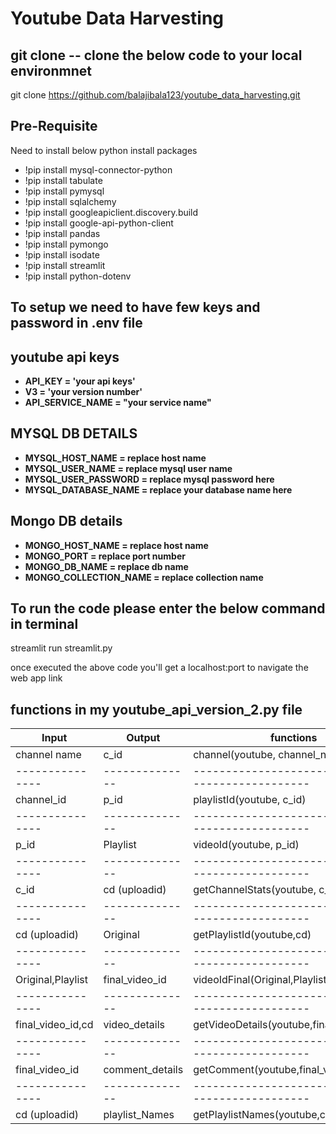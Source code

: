 # Youtube Data Harvesting 

## git clone -- clone the below code to your local environmnet

git clone https://github.com/balajibala123/youtube_data_harvesting.git

## Pre-Requisite

Need to install below python install packages
 - !pip install mysql-connector-python
 - !pip install tabulate
 - !pip install pymysql
 - !pip install sqlalchemy
 - !pip install googleapiclient.discovery.build
 - !pip install google-api-python-client
 - !pip install pandas
 - !pip install pymongo
 - !pip install isodate
 - !pip install streamlit
 - !pip install python-dotenv

 ## To setup we need to have few keys and password in .env file

 ## youtube api keys
 - **API_KEY = 'your api keys'**
 - **V3 = 'your version number'**
 - **API_SERVICE_NAME = "your service name"**

## MYSQL DB DETAILS 
 - **MYSQL_HOST_NAME = replace host name**
 - **MYSQL_USER_NAME = replace mysql user name**
 - **MYSQL_USER_PASSWORD = replace mysql password here**
 - **MYSQL_DATABASE_NAME = replace your database name here**

## Mongo DB details
 - **MONGO_HOST_NAME = replace host name**
 - **MONGO_PORT = replace port number**
 - **MONGO_DB_NAME = replace db name**
 - **MONGO_COLLECTION_NAME = replace collection name**

## To run the code please enter the below command in terminal
 
streamlit run streamlit.py

once executed the above code you'll get a localhost:port to navigate the web app link

## functions in my youtube_api_version_2.py file



| Input         | Output       | functions                                       |
|---------------|--------------|-------------------------------------------------|
| channel name  | c_id         | channel(youtube, channel_name)                  |
|---------------|--------------|-------------------------------------------------|
| channel_id    | p_id         | playlistId(youtube, c_id)                       |
|---------------|--------------|-------------------------------------------------|
| p_id          | Playlist     | videoId(youtube, p_id)                          |
|---------------|--------------|-------------------------------------------------|
| c_id          | cd (uploadid)| getChannelStats(youtube, c_id)                  |
|---------------|--------------|-------------------------------------------------|
| cd (uploadid) | Original     | getPlaylistId(youtube,cd)                       |
|---------------|--------------|-------------------------------------------------|
| Original,Playlist| final_video_id | videoIdFinal(Original,Playlist)            |
|---------------|--------------|-------------------------------------------------|
| final_video_id,cd | video_details | getVideoDetails(youtube,final_video_id,cd) |
|---------------|--------------|-------------------------------------------------|
| final_video_id| comment_details   | getComment(youtube,final_video_id)         |
|---------------|--------------|-------------------------------------------------|
| cd (uploadid) | playlist_Names    | getPlaylistNames(youtube,cd)               |
